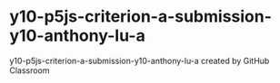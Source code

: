 # y10-p5js-criterion-a-submission-y10-anthony-lu-a
y10-p5js-criterion-a-submission-y10-anthony-lu-a created by GitHub Classroom
